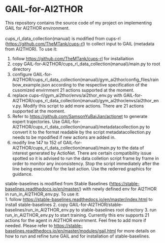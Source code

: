 # GAIL-for-AI2THOR
  This repository contains the source code of my project on implementing GAIL for AI2THOR environment.<br/><br />
cups_rl_data_collection(manual) is modified from cups-rl (https://github.com/TheMTank/cups-rl) to collect input to GAIL (metadata from AI2THOR). To use it: 
1. follow https://github.com/TheMTank/cups-rl for installaition 
2. copy GAIL-for-AI2THOR/cups_rl_data_collection(manual)/main.py to root directory
3. configure GAIL-for-AI2THOR/cups_rl_data_collection(manual)/gym_ai2thor/config_files/rainbow_example.json according to the respective specification of the cusomized envirnment 21 actions supported at the moment.
4. replace cups-rl/gym_ai2thor/envs/ai2thor_env.py with GAIL-for-AI2THOR/cups_rl_data_collection(manual)/gym_ai2thor/envs/ai2thor_env.py. Modify this script to add more actions. There are 21 actions supported at the moment.
5. Refer to https://github.com/SamsonYuBaiJian/actionet to generate expert trajectories. Use GAIL-for-AI2THOR/cups_rl_data_collection(manual)/metadatacollection.py to convert it to the format readable by the script metadatacollection.py needs to be mpodified if new actions are added in.
6. modify line 147 to 152 of GAIL-for-AI2THOR/cups_rl_data_collection(manual)/main.py to the data of interest generated by ActioNet. There are certain compatibility issue spotted so it is advised to run the data colletion script frame by frame in order to monitor any inconsistency. Stop the script immediately after the line being executed for the last action. Use the rederred graphics for guidance.

stable-baselines is modified from Stable Baselines (https://stable-baselines.readthedocs.io/en/master/) with newly defined env for AI2THOR in run_in_AI2THOR_env.py. To use it:<br /> 1. follow https://stable-baselines.readthedocs.io/en/master/index.html to install stable-baselines
2. copy GAIL-for-AI2THOR/stable-baselines/run_in_AI2THOR_env.py to stable-baselines root directory
3. run run_in_AI2THOR_env.py to start training. Currently this env supports 21 actions for the agent in AI2THOR envirnment. Feel free to add more if needed. Please refer to https://stable-baselines.readthedocs.io/en/master/modules/gail.html for more details on how to run and refine tune GAIL and  for installation of stable-baselines.
 
